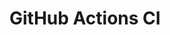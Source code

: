 # GitHub Actions CI














































































































































































































































































































































































































































































































































































































































































































